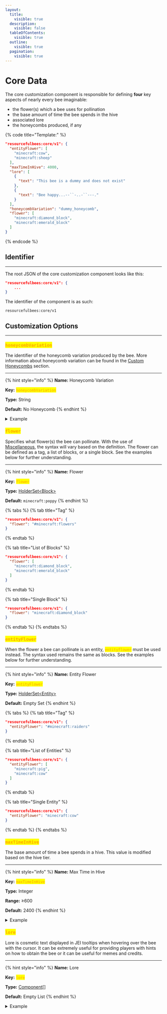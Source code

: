 ```yaml
---
layout:
  title:
    visible: true
  description:
    visible: false
  tableOfContents:
    visible: true
  outline:
    visible: true
  pagination:
    visible: true
---
```


# Core Data

The core customization component is responsible for defining **four** key aspects of nearly every bee imaginable:

* the flower(s) which a bee uses for pollination
* the base amount of time the bee spends in the hive
* associated lore
* the honeycombs produced, if any

{% code title="Template:" %}
```json
"resourcefulbees:core/v1": {
  "entityFlower": [
    "minecraft:cow",
    "minecraft:sheep"
  ],
  "maxTimeInHive": 4000,
  "lore": [
    {
      "text": "This bee is a dummy and does not exist"
    },
    {
      "text": "Bee happy...--``-..-``---."
    }
  ],
  "honeycombVariation": "dummy_honeycomb",
  "flower": [
    "minecraft:diamond_block",
    "minecraft:emerald_block"
  ]
}
```
{% endcode %}

## Identifier

***

The root JSON of the core customization component looks like this:

```json
"resourcefulbees:core/v1": {
    ...
}
```

The identifier of the component is as such:

```
resourcefulbees:core/v1
```

## Customization Options

***

### <mark style="color:orange;">`honeycombVariation`</mark>

The identifier of the honeycomb variation produced by the bee. More information about honeycomb variation can be found in the [Custom Honeycombs](https://app.gitbook.com/o/GQdOlzzIqftgC5xMgxnG/s/S5sbJi5FdsoHIzK2cvL5/ "mention") section.

***

{% hint style="info" %}
**Name:** Honeycomb Variation

**Key:** <mark style="color:orange;">`honeycombVariation`</mark>

**Type:** String

**Default:** No Honeycomb
{% endhint %}

<details>

<summary>Example</summary>

```json
"resourcefulbees:core/v1": {
    "honeycombVariation": "diamond"
}
```

</details>

### <mark style="color:orange;">`flower`</mark>

Specifies what flower(s) the bee can pollinate. With the use of [Miscellaneous](https://app.gitbook.com/o/GQdOlzzIqftgC5xMgxnG/s/uHMOruowjctiLyjG3esg/ "mention"), the syntax will vary based on the definition. The flower can be defined as a tag, a list of blocks, or a single block. See the examples below for further understanding.

***

{% hint style="info" %}
**Name:** Flower

**Key:** <mark style="color:orange;">`flower`</mark>

**Type:** [HolderSet\<Block>](https://app.gitbook.com/o/GQdOlzzIqftgC5xMgxnG/s/uHMOruowjctiLyjG3esg/)

**Default:** `minecraft:poppy`
{% endhint %}

{% tabs %}
{% tab title="Tag" %}
```json
"resourcefulbees:core/v1": {
  "flower": "#minecraft:flowers"
}
```
{% endtab %}

{% tab title="List of Blocks" %}
```json
"resourcefulbees:core/v1": {
  "flower": [
    "minecraft:diamond_block",
    "minecraft:emerald_block"
  ]
}
```
{% endtab %}

{% tab title="Single Block" %}
```json
"resourcefulbees:core/v1": {
  "flower": "minecraft:diamond_block"
}
```
{% endtab %}
{% endtabs %}

### <mark style="color:orange;">`entityFlower`</mark>

When the flower a bee can pollinate is an entity, <mark style="color:orange;">`entityflower`</mark> must be used instead. The syntax used remains the same as blocks. See the examples below for further understanding.

***

{% hint style="info" %}
**Name:** Entity Flower

**Key:** <mark style="color:orange;">`entityFlower`</mark>

**Type:** [HolderSet\<Entity>](https://app.gitbook.com/o/GQdOlzzIqftgC5xMgxnG/s/uHMOruowjctiLyjG3esg/)

**Default:** Empty Set
{% endhint %}

{% tabs %}
{% tab title="Tag" %}
```json
"resourcefulbees:core/v1": {
  "entityFlower": "#minecraft:raiders"
}
```
{% endtab %}

{% tab title="List of Entities" %}
```json
"resourcefulbees:core/v1": {
  "entityFlower": [
    "minecraft:pig",
    "minecraft:cow"
  ]
}
```
{% endtab %}

{% tab title="Single Entity" %}
```json
"resourcefulbees:core/v1": {
  "entityFlower": "minecraft:cow"
}
```
{% endtab %}
{% endtabs %}

### <mark style="color:orange;">`maxTimeInHive`</mark>

The base amount of time a bee spends in a hive. This value is modified based on the hive tier.

***

{% hint style="info" %}
**Name:** Max Time in Hive

**Key:** <mark style="color:orange;">`maxTimeInHive`</mark>

**Type:** Integer

**Range:** ≥600

**Default:** 2400
{% endhint %}

<details>

<summary>Example</summary>

```json
"resourcefulbees:core/v1": {
  "maxTimeInHive": 1200
}
```

</details>

### <mark style="color:orange;">`lore`</mark>

Lore is cosmetic text displayed in JEI tooltips when hovering over the bee with the cursor. It can be extremely useful for providing players with hints on how to obtain the bee or it can be useful for memes and credits.

***

{% hint style="info" %}
**Name:** Lore

**Key:** <mark style="color:orange;">`lore`</mark>

**Type:** [Component\[\]](https://minecraft.fandom.com/wiki/Raw\_JSON\_text\_format)

**Default:** Empty List
{% endhint %}

<details>

<summary>Example</summary>

```json
"resourcefulbees:core/v1": {
    "lore": [
      {
        "text":"A Delicious Bee.",
        "color": "aqua"
      },
      {
        "translate":"tooltip.resourcefulbees.bee.creator",
        "with": ["§6Epic_Oreo"]
      }
    ]
  }
```

</details>

